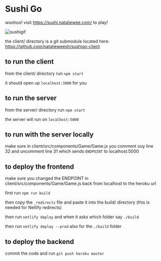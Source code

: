 # Sushi Go

woohoo! visit https://sushi.nataliewee.com/ to play!

<img src="https://media.giphy.com/media/LkNVnsg7g30Qe4kfdw/giphy.gif" alt="sushigif">

the client/ directory is a git submodule located here: https://github.com/natalieweesh/sushigo-client

## to run the client

from the client/ directory run `npm start`

it should open up `localhost:3000` for you

## to run the server

from the server/ directory run `npm start`

the server will run on `localhost:5000`

## to run with the server locally

make sure in client/src/components/Game/Game.js you comment ouy line 32 and uncomment line 31 which sends `ENDPOINT` to localhost:5000

## to deploy the frontend

make sure you changed the ENDPOINT in client/src/components/Game/Game.js back from localhost to the heroku url

first run `npm run build`

then copy the `_redirects` file and paste it into the build/ directory (this is needed for Netlify redirects)

then run `netlify deploy` and when it asks which folder say `./build`

then run `netlify deploy --prod` also for the `./build` folder

## to deploy the backend

commit the code and run `git push heroku master`
